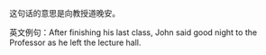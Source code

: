这句话的意思是向教授道晚安。

英文例句：After finishing his last class, John said good night to the Professor as he left the lecture hall.
